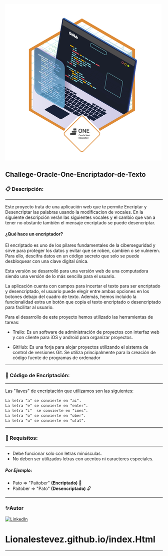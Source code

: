![Imagen para Challeg](https://raw.githubusercontent.com/FelipeSanmartin2/Challenge-one-codificador-5/main/Imagenes/one.png)

## Challege-Oracle-One-Encriptador-de-Texto

### 📋 Descripción:

---

Este proyecto trata de una aplicación web que te permite Encriptar y Desencriptar las palabras usando la modificacion de vocales. En la siguiente descripción verán las siguientes vocales y el cambio que van a tener no obstante también el mensaje encriptado se puede desencriptar.

#### ¿Qué hace un encriptador?

El encriptado es uno de los pilares fundamentales de la ciberseguridad y sirve para proteger los datos y evitar que se roben, cambien o se vulneren. Para ello, descifra datos en un código secreto que solo se puede desbloquear con una clave digital única.

Esta versión se desarrolló para una versión web de una computadora siendo una versión de lo más sencilla para el usuario.

La aplicación cuenta con campos para incertar el texto para ser encriptado y desencriptado, el usuario puede elegir entre ambas opciones en los botones debajo del cuadro de texto. Además, hemos incluido la funcionalidad extra un botón que copia el texto encriptado o desencriptado para facilitar al usuario.

Para el desarrollo de este proyecto hemos utilizado las herramientas de tareas:

- Trello: Es un software de administración de proyectos con interfaz web y con cliente para iOS y android para organizar proyectos.

- GitHub: Es una forja para alojar proyectos utilizando el sistema de control de versiones Git. Se utiliza principalmente para la creación de código fuente de programas de ordenador

---

### 🔑 Código de Encriptación:

---

Las "llaves" de encriptación que utilizamos son las siguientes:

```
La letra "a" se convierte en "ai".
La letra "e" se convierte en "enter".
La letra "i"  se convierte en "imes".
La letra "o" se convierte en "ober".
La letra "u" se convierte en "ufat".

```

---

### 📜 Requisitos:

---

- Debe funcionar solo con letras minúsculas.
- No deben ser utilizados letras con acentos ni caracteres especiales.

##### Por Ejemplo:

- Pato => "Paitober" **(Encriptado)** 🔐
- Paitober => "Pato" **(Desencriptado)** 🔓

---

### ✨Autor

[![LinkedIn](https://media.licdn.com/dms/image/C4E12AQEQRLUcPj3VPg/article-cover_image-shrink_600_2000/0/1642676100233?e=2147483647&v=beta&t=Q8sJkXQNBRhr3NfRSjWyRO1BduU4xFJJhcbAahVh_3I)](http://linkedin.com/in/jose-leonel-estevez-maldonado-0955701b9)

# Lionalestevez.github.io/index.Html


---
